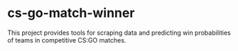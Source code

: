 # cs-go-match-winner

This project provides tools for scraping data and predicting win probabilities of teams in competitive CS:GO matches.
